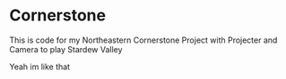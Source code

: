 # Cornerstone

This is code for my Northeastern Cornerstone Project with Projecter and Camera to play Stardew Valley

Yeah im like that

